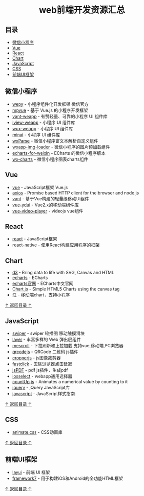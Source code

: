 <h1 align="center">web前端开发资源汇总</h1>

## 目录

- [微信小程序](#微信小程序)
- [Vue](#Vue)
- [React](#React)
- [Chart](#Chart)
- [JavaScript](#JavaScript)
- [CSS](#CSS)
- [前端UI框架](#前端UI框架)

## 微信小程序

- [wepy](https://github.com/Tencent/wepy) - 小程序组件化开发框架 微信官方
- [mpvue](https://github.com/Meituan-Dianping/mpvue) - 基于 Vue.js 的小程序开发框架
- [vant-weapp](https://github.com/youzan/vant-weapp) - 有赞轻量、可靠的小程序 UI 组件库
- [iview-weapp](https://github.com/TalkingData/iview-weapp) - 小程序 UI 组件库
- [wux-weapp](https://github.com/wux-weapp/wux-weapp) - 小程序 UI 组件库
- [minui](https://github.com/meili/minui) - 小程序 UI 组件库
- [wxParse](https://github.com/icindy/wxParse) - 微信小程序富文本解析自定义组件
- [wxapp-img-loader](https://github.com/o2team/wxapp-img-loader) - 微信小程序的图片预加载组件
- [echarts-for-weixin](https://github.com/ecomfe/echarts-for-weixin) - ECharts 的微信小程序版本
- [wx-charts](https://github.com/xiaolin3303/wx-charts) - 微信小程序图表charts组件

## Vue

- [vue](https://github.com/vuejs/vue) - JavaScript框架 Vue.js
- [axios](https://github.com/axios/axios) - Promise based HTTP client for the browser and node.js
- [vant](https://github.com/youzan/vant) - 基于Vue构建的轻量级移动UI组件
- [vue-ydui](https://github.com/ydcss/vue-ydui) - Vue2.x的移动端组件库
- [vue-video-player](https://github.com/surmon-china/vue-video-player) - videojs vue组件

## React

- [react](https://github.com/facebook/react) - JavaScript框架
- [react-native](https://github.com/facebook/react-native) - 使用React构建应用程序的框架

## Chart

- [d3](https://github.com/d3/d3) - Bring data to life with SVG, Canvas and HTML
- [echarts](https://github.com/apache/incubator-echarts) - ECharts
- [echarts官网](https://www.echartsjs.com) - ECharts中文官网
- [Chart.js](https://github.com/chartjs/Chart.js) - Simple HTML5 Charts using the canvas tag
- [f2](https://github.com/antvis/f2) - 移动端chart，支持小程序

[↑ 返回目录 ↑](#目录)

## JavaScript

- [swiper](https://github.com/nolimits4web/swiper) - swiper 轮播图 移动触摸滑块
- [layer](https://github.com/sentsin/layer) - 丰富多样的 Web 弹出层组件
- [mescroll](https://github.com/mescroll/mescroll) - 下拉刷新和上拉加载 支持vue,移动端,PC浏览器
- [qrcodejs](https://github.com/davidshimjs/qrcodejs) - QRCode 二维码 js插件
- [cropperjs](https://github.com/fengyuanchen/cropperjs) - js图像裁剪器
- [fastclick](https://github.com/ftlabs/fastclick) - 去除浏览器点击延迟
- [jsPDF](https://github.com/MrRio/jsPDF) - pdf js插件，生成pdf
- [iosselect](https://github.com/zhoushengmufc/iosselect) - webapp通用选择器
- [countUp.js](https://github.com/inorganik/countUp.js) - Animates a numerical value by counting to it
- [jquery](https://github.com/jquery/jquery) - jQuery JavaScript库
- [javascript](https://github.com/airbnb/javascript) - JavaScript样式指南

[↑ 返回目录 ↑](#目录)

## CSS

- [animate.css](https://github.com/daneden/animate.css) - CSS动画库

[↑ 返回目录 ↑](#目录)

## 前端UI框架

- [layui](https://github.com/sentsin/layui) - 前端 UI 框架
- [framework7](https://github.com/framework7io/framework7) - 用于构建iOS和Android的全功能HTML框架

[↑ 返回目录 ↑](#目录)